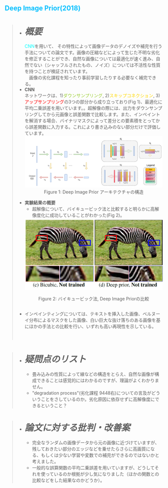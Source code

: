 
## <span style = "color: Deepskyblue"> Deep Image Prior(2018)</span>

> - #  ***概要*** <br>
>   <span style = "color: Aqua; ">CNN</span>を用いて、
その特性によって画像データのデノイズや補完を行う手法についての論文です。画像の圧縮などによって生じた不明な劣化を修正することができ、自然な画像については最適化が速く進み、自然でない（シャッフルされたもの、ノイズ）については不活性な性質を持つことが検証されています。<br>
>   　画像の劣化課程を知ったり事前学習したりする必要なく補完できる。
> - **CNN** <br>
>   ネットワークは、1)<span style = "color: Yellowgreen; ">ダウンサンプリング</span>, 2)<span style = "color: Gold; ">スキップコネクション</span>, 3)<span style = "color: red; ">アップサンプリング</span>の3つの部分から成り立っており(Fig 1)、最適化に平均二乗誤差を用いています。。超解像の際には、出力をダウンサンプリングしてから元画像と誤差関数で比較します。また、インペイントを解消する場合、バイナリマスクによって差分との要素積をとってから誤差関数に入力する。これにより書き込みのない部分だけで評価しています。
>   <div style="text-align: center;"><img src="img/Fig1.png" width=700>Figure 1: Deep Image Prior アーキテクチャの構造
></div>
>
> - **実験結果の概要**
>   - 超解像について、バイキュービック法と比較すると明らかに高解像度化に成功していることがわかった(Fig 2)。
>   <div style="display: inline-block; text-align: center;"><img src="img/Fig2.png" width=700><p>Figure 2: バイキュービック法, Deep Image Priorの比較</p>
></div>
>
>   - インペインティングについては、テキストを挿入した画像、ベルヌーイ分布によるマスクをした画像、白い巨大な抜け落ちのある画像を基にほかの手法との比較を行い、いずれも高い再現性を示している。
> 
> 　
> <br>

> - #  ***疑問点のリスト*** <br>
>   - 畳み込みの性質によって線などの構造をとらえ、自然な画像が構成できることは感覚的にはわかるのですが、理論がよくわかりません。
>   - "degradation process"(劣化課程 9448右)についての言及がどういうことをさしているのか。劣化原因に依存せずに高解像度にできるということ？

> - # ***論文に対する批判・改善案***　<br>
>   - 完全なランダムの画像データから元の画像に近づけていますが、残しておきたい部分のエッジなどを乗せたらさらに高画質になる、もしくは少ない学習や変数での補完ができるのではないかと考えました。
>   - 一般的な誤算関数の平均二乗誤差を用いていますが、どうしてそれを使っているのか根拠が少し気になりました（ほかの関数との比較などをした結果なのかどうか）。 
